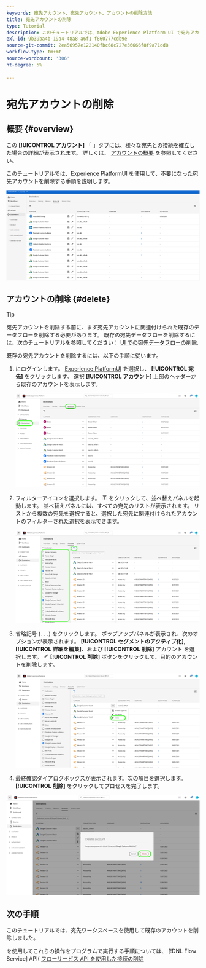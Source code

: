 ```yaml
---
keywords: 宛先アカウント、宛先アカウント、アカウントの削除方法
title: 宛先アカウントの削除
type: Tutorial
description: このチュートリアルでは、Adobe Experience Platform UI で宛先アカウントを削除する手順を示します
exl-id: 9b39ba4b-19a4-48a8-a6f1-f860777cdb9e
source-git-commit: 2ea56957e122140fbc68c727e36666f8f9a71dd8
workflow-type: tm+mt
source-wordcount: '306'
ht-degree: 5%

---
```


# 宛先アカウントの削除

## 概要 {#overview}

この **[!UICONTROL アカウント]** 「 」タブには、様々な宛先との接続を確立した場合の詳細が表示されます。 詳しくは、 [アカウントの概要](../ui/destinations-workspace.md#accounts) を参照してください。

このチュートリアルでは、Experience PlatformUI を使用して、不要になった宛先アカウントを削除する手順を説明します。

![「アカウント」タブ](../assets/ui/update-accounts/destination-accounts.png)

## アカウントの削除 {#delete}

>[!TIP]
>
>宛先アカウントを削除する前に、まず宛先アカウントに関連付けられた既存のデータフローを削除する必要があります。 既存の宛先データフローを削除するには、次のチュートリアルを参照してください： [UI での宛先データフローの削除](./delete-destinations.md).

既存の宛先アカウントを削除するには、以下の手順に従います。

1. にログインします。 [Experience PlatformUI](https://platform.adobe.com/) を選択し、 **[!UICONTROL 宛先]** をクリックします。 選択 **[!UICONTROL アカウント]** 上部のヘッダーから既存のアカウントを表示します。

   ![「アカウント」タブ](../assets/ui/delete-accounts/accounts-tab.png)

2. フィルターアイコンを選択します。 ![フィルターアイコン](../assets/ui/update-accounts/filter.png) をクリックして、並べ替えパネルを起動します。 並べ替えパネルには、すべての宛先のリストが表示されます。 リストから複数の宛先を選択すると、選択した宛先に関連付けられたアカウントのフィルターされた選択を表示できます。

   ![宛先のフィルタリング](../assets/ui/delete-accounts/filter-accounts.png)

3. 省略記号 (`...`) をクリックします。 ポップアップパネルが表示され、次のオプションが表示されます。 **[!UICONTROL セグメントのアクティブ化]**, **[!UICONTROL 詳細を編集]**、および **[!UICONTROL 削除]** アカウント を選択します。 ![削除ボタン](../assets/ui/workspace/pencil-icon.png) **[!UICONTROL 削除]** ボタンをクリックして、目的のアカウントを削除します。

   ![宛先アカウントを削除](../assets/ui/delete-accounts/delete-accounts.png)

4. 最終確認ダイアログボックスが表示されます。次の項目を選択します。 **[!UICONTROL 削除]** をクリックしてプロセスを完了します。

![アカウントの削除を確認](../assets/ui/delete-accounts/confirm-account-deletion.png)

## 次の手順

このチュートリアルでは、宛先ワークスペースを使用して既存のアカウントを削除しました。

を使用してこれらの操作をプログラムで実行する手順については、 [!DNL Flow Service] API( [フローサービス API を使用した接続の削除](../api/delete-destination-account.md)
